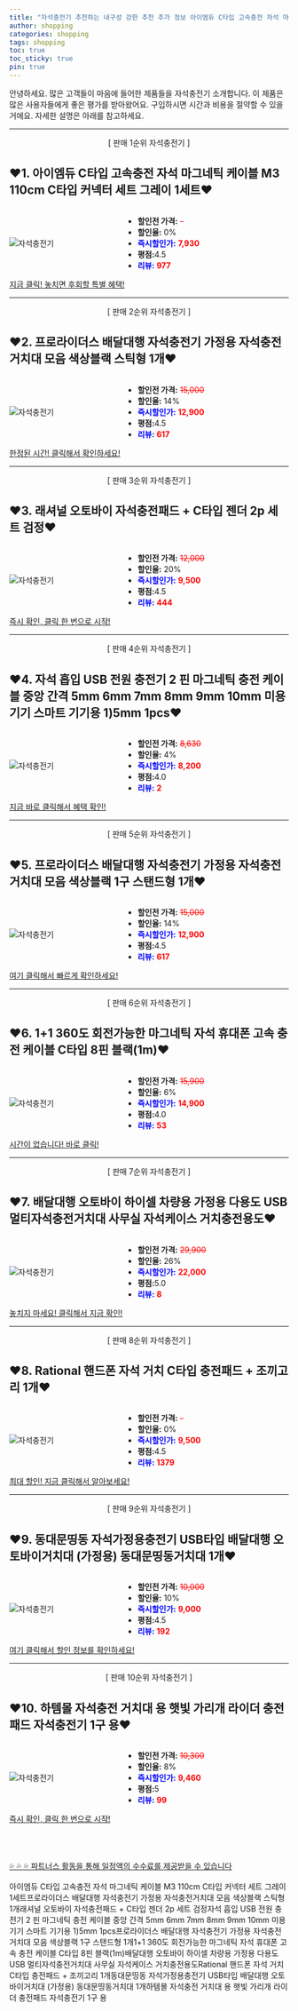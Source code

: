 ```yaml
---
title: "자석충전기 추천하는 내구성 강한 추천 추가 정보 아이엠듀 C타입 고속충전 자석 마그네틱"
author: shopping
categories: shopping
tags: shopping
toc: true
toc_sticky: true
pin: true
---
```

안녕하세요. 많은 고객들이 마음에 들어한 제품들을 자석충전기 소개합니다. 이 제품은 많은 사용자들에게 좋은 평가를 받아왔어요. 구입하시면 시간과 비용을 절약할 수 있을 거에요. 자세한 설명은 아래를 참고하세요.

---
<p class="toplist" style="margin: 0 auto; display: block; width: fit-content;">[ 판매 1순위 자석충전기 ]</p>

<h2><strong>❤️1. 아이엠듀 C타입 고속충전 자석 마그네틱 케이블 M3 110cm C타입 커넥터 세트 그레이 1세트❤️</strong></h2>

<div style="display: flex; align-items: center;">
    <div style="flex: 0.4;">
        <img src="https://thumbnail8.coupangcdn.com/thumbnails/remote/230x230ex/image/retail/images/472139725238484-4633e6e1-925a-418d-ae48-4a75b165b00e.jpg" alt="자석충전기" style="max-width: 100%;">
    </div>
    <div style="flex: 0.6; margin-left: 10px;">
        <ul>
            <li><strong>할인전 가격:</strong> <del style="color: red;">-</del></li>
            <li><strong>할인율:</strong> 0%</li>
            <li><span style='color:blue'><strong>즉시할인가:</strong></span> <span style='color:red'><strong>7,930</strong></span></li>
            <li><strong>평점:</strong>4.5</li>
            <li><span style='color:blue'><strong>리뷰:</strong></span> <span style='color:red'><strong>977</strong></span></li>
        </ul>
    </div>
</div>
<div class="center">
    <a href="https://William4Davisa.github.io?lptag=AF9450613&subid=githubio&pageKey=1403777694&traceid=V0-153&itemId=2438702423&vendorItemId=70432511699" class="myButton">
        지금 클릭! 놓치면 후회할 특별 혜택!
    </a>
</div>


---
<p class="toplist" style="margin: 0 auto; display: block; width: fit-content;">[ 판매 2순위 자석충전기 ]</p>

<h2><strong>❤️2. 프로라이더스 배달대행 자석충전기 가정용 자석충전거치대 모음 색상블랙 스틱형 1개❤️</strong></h2>

<div style="display: flex; align-items: center;">
    <div style="flex: 0.4;">
        <img src="https://thumbnail7.coupangcdn.com/thumbnails/remote/230x230ex/image/vendor_inventory/034a/7b4bb16b0f6dd317207cc7f6d20d520dcb5a1e28d49ed3755e5377953e3c.jpg" alt="자석충전기" style="max-width: 100%;">
    </div>
    <div style="flex: 0.6; margin-left: 10px;">
        <ul>
            <li><strong>할인전 가격:</strong> <del style="color: red;">15,000</del></li>
            <li><strong>할인율:</strong> 14%</li>
            <li><span style='color:blue'><strong>즉시할인가:</strong></span> <span style='color:red'><strong>12,900</strong></span></li>
            <li><strong>평점:</strong>4.5</li>
            <li><span style='color:blue'><strong>리뷰:</strong></span> <span style='color:red'><strong>617</strong></span></li>
        </ul>
    </div>
</div>
<div class="center">
    <a href="https://William4Davisa.github.io?lptag=AF9450613&subid=githubio&pageKey=1277928325&traceid=V0-153&itemId=2285021225&vendorItemId=88527347630" class="myButton">
        한정된 시간! 클릭해서 확인하세요!
    </a>
</div>


---
<p class="toplist" style="margin: 0 auto; display: block; width: fit-content;">[ 판매 3순위 자석충전기 ]</p>

<h2><strong>❤️3. 래셔널 오토바이 자석충전패드 + C타입 젠더 2p 세트 검정❤️</strong></h2>

<div style="display: flex; align-items: center;">
    <div style="flex: 0.4;">
        <img src="https://thumbnail7.coupangcdn.com/thumbnails/remote/230x230ex/image/retail/images/875164028551762-143bee3e-1a7b-4fee-ac6f-3a7b315d63d8.jpg" alt="자석충전기" style="max-width: 100%;">
    </div>
    <div style="flex: 0.6; margin-left: 10px;">
        <ul>
            <li><strong>할인전 가격:</strong> <del style="color: red;">12,000</del></li>
            <li><strong>할인율:</strong> 20%</li>
            <li><span style='color:blue'><strong>즉시할인가:</strong></span> <span style='color:red'><strong>9,500</strong></span></li>
            <li><strong>평점:</strong>4.5</li>
            <li><span style='color:blue'><strong>리뷰:</strong></span> <span style='color:red'><strong>444</strong></span></li>
        </ul>
    </div>
</div>
<div class="center">
    <a href="https://William4Davisa.github.io?lptag=AF9450613&subid=githubio&pageKey=7371075425&traceid=V0-153&itemId=19014099301&vendorItemId=86138688776" class="myButton">
        즉시 확인, 클릭 한 번으로 시작!
    </a>
</div>


---
<p class="toplist" style="margin: 0 auto; display: block; width: fit-content;">[ 판매 4순위 자석충전기 ]</p>

<h2><strong>❤️4. 자석 흡입 USB 전원 충전기 2 핀 마그네틱 충전 케이블 중앙 간격 5mm 6mm 7mm 8mm 9mm 10mm 미용 기기 스마트 기기용 1)5mm  1pcs❤️</strong></h2>

<div style="display: flex; align-items: center;">
    <div style="flex: 0.4;">
        <img src="https://thumbnail10.coupangcdn.com/thumbnails/remote/230x230ex/image/vendor_inventory/ec36/709786f13cb40358a96439e6787c4400354c3ccbc272532562e77942ed98.jpg" alt="자석충전기" style="max-width: 100%;">
    </div>
    <div style="flex: 0.6; margin-left: 10px;">
        <ul>
            <li><strong>할인전 가격:</strong> <del style="color: red;">8,630</del></li>
            <li><strong>할인율:</strong> 4%</li>
            <li><span style='color:blue'><strong>즉시할인가:</strong></span> <span style='color:red'><strong>8,200</strong></span></li>
            <li><strong>평점:</strong>4.0</li>
            <li><span style='color:blue'><strong>리뷰:</strong></span> <span style='color:red'><strong>2</strong></span></li>
        </ul>
    </div>
</div>
<div class="center">
    <a href="https://William4Davisa.github.io?lptag=AF9450613&subid=githubio&pageKey=7954213454&traceid=V0-153&itemId=21967093846&vendorItemId=89014800168" class="myButton">
        지금 바로 클릭해서 혜택 확인!
    </a>
</div>


---
<p class="toplist" style="margin: 0 auto; display: block; width: fit-content;">[ 판매 5순위 자석충전기 ]</p>

<h2><strong>❤️5. 프로라이더스 배달대행 자석충전기 가정용 자석충전거치대 모음 색상블랙 1구 스탠드형 1개❤️</strong></h2>

<div style="display: flex; align-items: center;">
    <div style="flex: 0.4;">
        <img src="https://thumbnail9.coupangcdn.com/thumbnails/remote/230x230ex/image/vendor_inventory/7e7e/35c13ab8e9b23f5dba87525ca10e24bfe46809d845aca61cdcddb1bf98af.jpg" alt="자석충전기" style="max-width: 100%;">
    </div>
    <div style="flex: 0.6; margin-left: 10px;">
        <ul>
            <li><strong>할인전 가격:</strong> <del style="color: red;">15,000</del></li>
            <li><strong>할인율:</strong> 14%</li>
            <li><span style='color:blue'><strong>즉시할인가:</strong></span> <span style='color:red'><strong>12,900</strong></span></li>
            <li><strong>평점:</strong>4.5</li>
            <li><span style='color:blue'><strong>리뷰:</strong></span> <span style='color:red'><strong>617</strong></span></li>
        </ul>
    </div>
</div>
<div class="center">
    <a href="https://William4Davisa.github.io?lptag=AF9450613&subid=githubio&pageKey=1277928325&traceid=V0-153&itemId=2285021226&vendorItemId=88527347640" class="myButton">
        여기 클릭해서 빠르게 확인하세요!
    </a>
</div>


---
<p class="toplist" style="margin: 0 auto; display: block; width: fit-content;">[ 판매 6순위 자석충전기 ]</p>

<h2><strong>❤️6. 1+1 360도 회전가능한 마그네틱 자석 휴대폰 고속 충전 케이블 C타입 8핀 블랙(1m)❤️</strong></h2>

<div style="display: flex; align-items: center;">
    <div style="flex: 0.4;">
        <img src="https://thumbnail9.coupangcdn.com/thumbnails/remote/230x230ex/image/vendor_inventory/d1db/4ad3ac0d61643ab03081965d28d61e19034734a114d73b127ef6e70e7ca0.jpg" alt="자석충전기" style="max-width: 100%;">
    </div>
    <div style="flex: 0.6; margin-left: 10px;">
        <ul>
            <li><strong>할인전 가격:</strong> <del style="color: red;">15,900</del></li>
            <li><strong>할인율:</strong> 6%</li>
            <li><span style='color:blue'><strong>즉시할인가:</strong></span> <span style='color:red'><strong>14,900</strong></span></li>
            <li><strong>평점:</strong>4.0</li>
            <li><span style='color:blue'><strong>리뷰:</strong></span> <span style='color:red'><strong>53</strong></span></li>
        </ul>
    </div>
</div>
<div class="center">
    <a href="https://William4Davisa.github.io?lptag=AF9450613&subid=githubio&pageKey=6500870274&traceid=V0-153&itemId=14311537952&vendorItemId=81556227232" class="myButton">
        시간이 없습니다! 바로 클릭!
    </a>
</div>


---
<p class="toplist" style="margin: 0 auto; display: block; width: fit-content;">[ 판매 7순위 자석충전기 ]</p>

<h2><strong>❤️7. 배달대행 오토바이 하이셀 차량용 가정용 다용도 USB 멀티자석충전거치대 사무실 자석케이스 거치충전용도❤️</strong></h2>

<div style="display: flex; align-items: center;">
    <div style="flex: 0.4;">
        <img src="https://thumbnail10.coupangcdn.com/thumbnails/remote/230x230ex/image/vendor_inventory/9989/1b3878a3a2fc7f1ac78b6343ad92abd113286637505f9392859909276ea7.jpg" alt="자석충전기" style="max-width: 100%;">
    </div>
    <div style="flex: 0.6; margin-left: 10px;">
        <ul>
            <li><strong>할인전 가격:</strong> <del style="color: red;">29,900</del></li>
            <li><strong>할인율:</strong> 26%</li>
            <li><span style='color:blue'><strong>즉시할인가:</strong></span> <span style='color:red'><strong>22,000</strong></span></li>
            <li><strong>평점:</strong>5.0</li>
            <li><span style='color:blue'><strong>리뷰:</strong></span> <span style='color:red'><strong>8</strong></span></li>
        </ul>
    </div>
</div>
<div class="center">
    <a href="https://William4Davisa.github.io?lptag=AF9450613&subid=githubio&pageKey=7979817967&traceid=V0-153&itemId=22135356300&vendorItemId=89182089618" class="myButton">
        놓치지 마세요! 클릭해서 지금 확인!
    </a>
</div>


---
<p class="toplist" style="margin: 0 auto; display: block; width: fit-content;">[ 판매 8순위 자석충전기 ]</p>

<h2><strong>❤️8. Rational 핸드폰 자석 거치 C타입 충전패드 + 조끼고리 1개❤️</strong></h2>

<div style="display: flex; align-items: center;">
    <div style="flex: 0.4;">
        <img src="https://thumbnail10.coupangcdn.com/thumbnails/remote/230x230ex/image/retail/images/2021/10/26/10/8/c84935bc-144d-4639-9d74-530db5f517c1.jpg" alt="자석충전기" style="max-width: 100%;">
    </div>
    <div style="flex: 0.6; margin-left: 10px;">
        <ul>
            <li><strong>할인전 가격:</strong> <del style="color: red;">-</del></li>
            <li><strong>할인율:</strong> 0%</li>
            <li><span style='color:blue'><strong>즉시할인가:</strong></span> <span style='color:red'><strong>9,500</strong></span></li>
            <li><strong>평점:</strong>4.5</li>
            <li><span style='color:blue'><strong>리뷰:</strong></span> <span style='color:red'><strong>1379</strong></span></li>
        </ul>
    </div>
</div>
<div class="center">
    <a href="https://William4Davisa.github.io?lptag=AF9450613&subid=githubio&pageKey=1329357681&traceid=V0-153&itemId=2353126627&vendorItemId=79088086619" class="myButton">
        최대 할인! 지금 클릭해서 알아보세요!
    </a>
</div>


---
<p class="toplist" style="margin: 0 auto; display: block; width: fit-content;">[ 판매 9순위 자석충전기 ]</p>

<h2><strong>❤️9. 동대문띵동 자석가정용충전기 USB타입 배달대행 오토바이거치대 (가정용) 동대문띵동거치대 1개❤️</strong></h2>

<div style="display: flex; align-items: center;">
    <div style="flex: 0.4;">
        <img src="https://thumbnail6.coupangcdn.com/thumbnails/remote/230x230ex/image/vendor_inventory/12e7/0ca05207e569dac554c41d9938c6da26f9a153c1c75de9300163ef8c0018.png" alt="자석충전기" style="max-width: 100%;">
    </div>
    <div style="flex: 0.6; margin-left: 10px;">
        <ul>
            <li><strong>할인전 가격:</strong> <del style="color: red;">10,000</del></li>
            <li><strong>할인율:</strong> 10%</li>
            <li><span style='color:blue'><strong>즉시할인가:</strong></span> <span style='color:red'><strong>9,000</strong></span></li>
            <li><strong>평점:</strong>4.5</li>
            <li><span style='color:blue'><strong>리뷰:</strong></span> <span style='color:red'><strong>192</strong></span></li>
        </ul>
    </div>
</div>
<div class="center">
    <a href="https://William4Davisa.github.io?lptag=AF9450613&subid=githubio&pageKey=4776324381&traceid=V0-153&itemId=6102873495&vendorItemId=73399242842" class="myButton">
        여기 클릭해서 할인 정보를 확인하세요!
    </a>
</div>


---
<p class="toplist" style="margin: 0 auto; display: block; width: fit-content;">[ 판매 10순위 자석충전기 ]</p>

<h2><strong>❤️10. 하템몰 자석충전 거치대 용 햇빛 가리개 라이더 충전패드 자석충전기 1구 용❤️</strong></h2>

<div style="display: flex; align-items: center;">
    <div style="flex: 0.4;">
        <img src="https://thumbnail8.coupangcdn.com/thumbnails/remote/230x230ex/image/vendor_inventory/6c77/e85c370e8dc6a3cd282f3170527d2b67ed8cef9a235ab39e8d5192a4c097.jpg" alt="자석충전기" style="max-width: 100%;">
    </div>
    <div style="flex: 0.6; margin-left: 10px;">
        <ul>
            <li><strong>할인전 가격:</strong> <del style="color: red;">10,300</del></li>
            <li><strong>할인율:</strong> 8%</li>
            <li><span style='color:blue'><strong>즉시할인가:</strong></span> <span style='color:red'><strong>9,460</strong></span></li>
            <li><strong>평점:</strong>5</li>
            <li><span style='color:blue'><strong>리뷰:</strong></span> <span style='color:red'><strong>99</strong></span></li>
        </ul>
    </div>
</div>
<div class="center">
    <a href="https://William4Davisa.github.io?lptag=AF9450613&subid=githubio&pageKey=8240586009&traceid=V0-153&itemId=23715937885&vendorItemId=90740805926" class="myButton">
        즉시 확인, 클릭 한 번으로 시작!
    </a>
</div>

<br><br><br>[💦 💦 💦 파트너스 활동을 통해 일정액의 수수료를 제공받을 수 있습니다](https://link.coupang.com/a/bcpT2c)<br><br>아이엠듀 C타입 고속충전 자석 마그네틱 케이블 M3 110cm C타입 커넥터 세트 그레이 1세트프로라이더스 배달대행 자석충전기 가정용 자석충전거치대 모음 색상블랙 스틱형 1개래셔널 오토바이 자석충전패드 + C타입 젠더 2p 세트 검정자석 흡입 USB 전원 충전기 2 핀 마그네틱 충전 케이블 중앙 간격 5mm 6mm 7mm 8mm 9mm 10mm 미용 기기 스마트 기기용 1)5mm  1pcs프로라이더스 배달대행 자석충전기 가정용 자석충전거치대 모음 색상블랙 1구 스탠드형 1개1+1 360도 회전가능한 마그네틱 자석 휴대폰 고속 충전 케이블 C타입 8핀 블랙(1m)배달대행 오토바이 하이셀 차량용 가정용 다용도 USB 멀티자석충전거치대 사무실 자석케이스 거치충전용도Rational 핸드폰 자석 거치 C타입 충전패드 + 조끼고리 1개동대문띵동 자석가정용충전기 USB타입 배달대행 오토바이거치대 (가정용) 동대문띵동거치대 1개하템몰 자석충전 거치대 용 햇빛 가리개 라이더 충전패드 자석충전기 1구 용